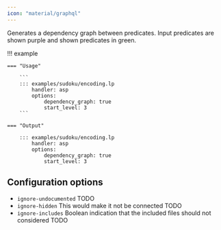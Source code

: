 ```yaml
---
icon: "material/graphql"
---
```



Generates a dependency graph between predicates. Input predicates are shown purple and shown predicates in green.

!!! example

    === "Usage"

        ```
        ::: examples/sudoku/encoding.lp
            handler: asp
            options:
                dependency_graph: true
                start_level: 3
        ```

    === "Output"

        ::: examples/sudoku/encoding.lp
            handler: asp
            options:
                dependency_graph: true
                start_level: 3



## Configuration options

- `ignore-undocumented` TODO
- `ignore-hidden` This would make it not be connected TODO
- `ignore-includes` Boolean indication that the included files should not considered TODO

